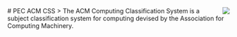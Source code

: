 <img src=".png" align="right" />
# PEC ACM CSS
> The ACM Computing Classification System is a subject classification system for computing devised by the Association for Computing Machinery.
